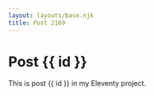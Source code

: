 ```yaml
---
layout: layouts/base.njk
title: Post 2169
---
```


# Post {{ id }}

This is post {{ id }} in my Eleventy project.
